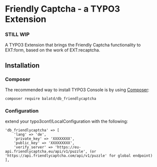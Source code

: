 # Friendly Captcha - a TYPO3 Extension

### **STILL WIP**

A TYPO3 Extension that brings the Friendly Captcha functionality to EXT:form, based on the work of EXT:recaptcha.

## Installation
### Composer
The recommended way to install TYPO3 Console is by using [Composer](https://getcomposer.org):

    composer require balatd/db_friendlycaptcha

### Configuration

extend your typo3conf/LocalConfiguration with the following:

    'db_friendlycaptcha' => [
        'lang' => 'de',
        'private_key' => 'XXXXXXXX',
        'public_key' => 'XXXXXXXXX',
        'verify_server' => 'https://eu-api.friendlycaptcha.eu/api/v1/puzzle', (or 'https://api.friendlycaptcha.com/api/v1/puzzle' for global endpoint)
    ],
